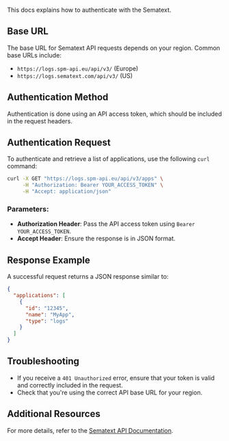 This docs explains how to authenticate with the Sematext.

## Base URL
The base URL for Sematext API requests depends on your region. Common base URLs include:
- `https://logs.spm-api.eu/api/v3/` (Europe)
- `https://logs.sematext.com/api/v3/` (US)

## Authentication Method
Authentication is done using an API access token, which should be included in the request headers.

## Authentication Request
To authenticate and retrieve a list of applications, use the following `curl` command:

```sh
curl -X GET "https://logs.spm-api.eu/api/v3/apps" \
     -H "Authorization: Bearer YOUR_ACCESS_TOKEN" \
     -H "Accept: application/json"
```

### Parameters:
- **Authorization Header**: Pass the API access token using `Bearer YOUR_ACCESS_TOKEN`.
- **Accept Header**: Ensure the response is in JSON format.

## Response Example
A successful request returns a JSON response similar to:

```json
{
  "applications": [
    {
      "id": "12345",
      "name": "MyApp",
      "type": "logs"
    }
  ]
}
```

## Troubleshooting
- If you receive a `401 Unauthorized` error, ensure that your token is valid and correctly included in the request.
- Check that you're using the correct API base URL for your region.

## Additional Resources
For more details, refer to the [Sematext API Documentation](https://github.com/sematext/sematext-api-client-python).

